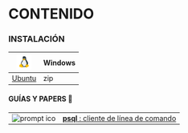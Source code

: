 
# CONTENIDO


### INSTALACIÓN



|<img height="30" src="../../assets/png/linux.png" />|Windows|
|--|--|
|[Ubuntu](instalacion-ubuntu)|zip|







#### GUÍAS Y PAPERS 📑

<table>
	<tbody>
		<tr>
			<td align="center">
				<img src="../../../assets/png/prompt.png" alt="prompt ico" height="35">
			</td>
			<td>
				<a href="papers/client/psql/readme.md"><b>psql</b> : cliente de línea de comando</a>
			</td>
		</tr>
	</tbody>
</table>


[ubuntu]: instalacion-ubuntu